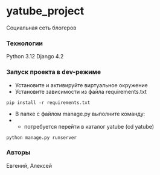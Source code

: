 # yatube_project
Социальная сеть блогеров

### Технологии

Python 3.12
Django 4.2

### Запуск проекта в dev-режиме

- Установите и активируйте виртуальное окружение
- Установите зависимости из файла requirements.txt
```
pip install -r requirements.txt
```
- В папке с файлом manage.py выполните команду:
- * потребуется перейти в каталог yatube (cd yatube)
```
python manage.py runserver
```
### Авторы

Евгений, Алексей